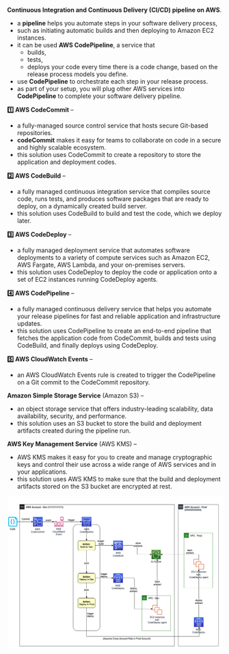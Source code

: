 **Continuous Integration and Continuous Delivery (CI/CD) pipeline on AWS**.
- a **pipeline** helps you automate steps in your software delivery process, 
- such as initiating automatic builds and then deploying to Amazon EC2 instances. 
- it can be used **AWS CodePipeline**, a service that 
  - builds, 
  - tests, 
  - deploys your code every time there is a code change, based on the release process models you define. 
- use **CodePipeline** to orchestrate each step in your release process. 
- as part of your setup, you will plug other AWS services into **CodePipeline** to complete your software delivery pipeline. 



**:one: AWS CodeCommit** – 
- a fully-managed source control service that hosts secure Git-based repositories. 
- **codeCommit** makes it easy for teams to collaborate on code in a secure and highly scalable ecosystem. 
- this solution uses CodeCommit to create a repository to store the application and deployment codes.

**:two: AWS CodeBuild** – 
- a fully managed continuous integration service that compiles source code, runs tests, and produces software packages that are ready to deploy, on a dynamically created build server. 
- this solution uses CodeBuild to build and test the code, which we deploy later.

**:three: AWS CodeDeploy** – 
- a fully managed deployment service that automates software deployments to a variety of compute services such as Amazon EC2, AWS Fargate, AWS Lambda, and your on-premises servers. 
- this solution uses CodeDeploy to deploy the code or application onto a set of EC2 instances running CodeDeploy agents.

**:four: AWS CodePipeline** – 
- a fully managed continuous delivery service that helps you automate your release pipelines for fast and reliable application and infrastructure updates. 
- this solution uses CodePipeline to create an end-to-end pipeline that fetches the application code from CodeCommit, builds and tests using CodeBuild, and finally deploys using CodeDeploy.

**:five: AWS CloudWatch Events** – 
- an AWS CloudWatch Events rule is created to trigger the CodePipeline on a Git commit to the CodeCommit repository.

**Amazon Simple Storage Service** (Amazon S3) – 
- an object storage service that offers industry-leading scalability, data availability, security, and performance. 
- this solution uses an S3 bucket to store the build and deployment artifacts created during the pipeline run.

**AWS Key Management Service** (AWS KMS) – 
- AWS KMS makes it easy for you to create and manage cryptographic keys and control their use across a wide range of AWS services and in your applications. 
- this solution uses AWS KMS to make sure that the build and deployment artifacts stored on the S3 bucket are encrypted at rest.


![](../img/16.Screen-Shot-2020-09-30-at-6.05.53-PM.png)
